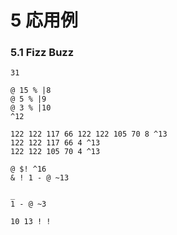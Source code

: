 # 5 応用例

### 5.1 Fizz Buzz

``` sym
31

@ 15 % |8
@ 5 % |9
@ 3 % |10
^12

122 122 117 66 122 122 105 70 8 ^13
122 122 117 66 4 ^13
122 122 105 70 4 ^13

@ $! ^16
& ! 1 - @ ~13

_
1 - @ ~3

10 13 ! !
```

